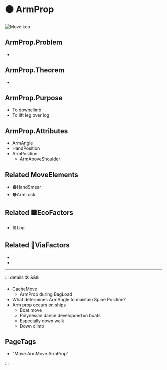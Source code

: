 # 🟠 <move>ArmProp</move>

![MoveIkon](/Move/Move_Ikon.png)

## ArmProp.Problem

-

## ArmProp.Theorem

-

## ArmProp.Purpose

- To downclimb
- To lift leg over log

## ArmProp.Attributes

- ArmAngle
- HandPosition
- ArmPosition
    - <via>ArmAboveShoulder</via>

## Related <move>MoveElements</move>

- 🟠<move>HandSmear</move>
- 🟠<move>ArmLock</move>

## Related 🟩<eko>EcoFactors</eko>

- 🟩<eko>Log</eko>

## Related 🔻<via>ViaFactors</via>

-

-  

---

<!-- =================================================== -->
<!-- =================================================== -->
<!-- =================================================== -->
<!-- =================================================== -->
<!-- =================================================== -->
::: details 🛠 <dev>&&&</dev>

- CacheMove
    - ArmProp during BagLoad
- What determines ArmAngle to maintain Spine Position?
- Arm prop occurs on ships
    - Boat move
    - Polynesian dance developoed on boats
    - Especially down walk
    - Down climb

<h2>PageTags</h2>

- "Move.ArmMove.ArmProp"

:::
